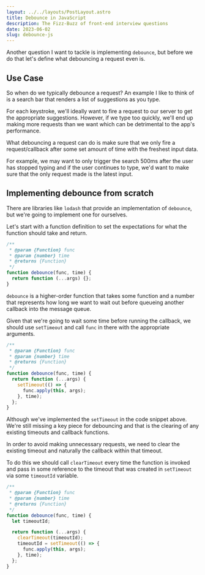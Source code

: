 ```yaml
---
layout: ../../layouts/PostLayout.astro
title: Debounce in JavaScript
description: The Fizz-Buzz of front-end interview questions
date: 2023-06-02
slug: debounce-js
---
```


Another question I want to tackle is implementing `debounce`, but before we do that
let's define what debouncing a request even is.

## Use Case

So when do we typically debounce a request? An example I like to think of is a search bar
that renders a list of suggestions as you type.

For each keystroke, we'll ideally want to fire a request to our server to get the appropriate suggestions.
However, if we type too quickly, we'll end up making more requests than we want which can be detrimental
to the app's performance.

What debouncing a request can do is make sure that we only fire a request/callback after some set amount of time with the freshest input data.

For example, we may want to only trigger the search 500ms after the user has stopped typing and if the user continues
to type, we'd want to make sure that the only request made is the latest input.

## Implementing debounce from scratch

There are libraries like `lodash` that provide an implementation of `debounce`, but we're going to implement one for ourselves.

Let's start with a function definition to set the expectations for what the function should take and return.

```js
/**
 * @param {Function} func
 * @param {number} time
 * @returns {Function}
 */
function debounce(func, time) {
  return function (...args) {};
}
```

`debounce` is a higher-order function that takes some function and a number that represents how long we want to wait out before
queueing another callback into the message queue.

Given that we're going to wait some time before running the callback, we should use `setTimeout` and call `func` in there with the appropriate arguments.

```js
/**
 * @param {Function} func
 * @param {number} time
 * @returns {Function}
 */
function debounce(func, time) {
  return function (...args) {
    setTimeout(() => {
      func.apply(this, args);
    }, time);
  };
}
```

Although we've implemented the `setTimeout` in the code snippet above. We're still missing
a key piece for debouncing and that is the clearing of any existing timeouts and callback functions.

In order to avoid making unnecessary requests, we need to clear the existing timeout and naturally the callback within
that timeout.

To do this we should call `clearTimeout` every time the function is invoked and
pass in some reference to the timeout that was created in `setTimeout` via some `timeoutId` variable.

```js
/**
 * @param {Function} func
 * @param {number} time
 * @returns {Function}
 */
function debounce(func, time) {
  let timeoutId;

  return function (...args) {
    clearTimeout(timeoutId);
    timeoutId = setTimeout(() => {
      func.apply(this, args);
    }, time);
  };
}
```
